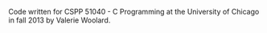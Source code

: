 Code written for CSPP 51040 - C Programming at the University of Chicago in fall 2013 by Valerie Woolard.
